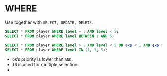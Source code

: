 # WHERE
Use together with `SELECT, UPDATE, DELETE`.
```SQL
SELECT * FROM player WHERE level = 1 AND level < 5;
SELECT * FROM player WHERE level BETWEEN 1 AND 5;

SELECT * FROM player WHERE level > 1 AND level < 5 OR exp < 1 AND exp > 5;
SELECT * FROM player WHERE level IN (1, 3, 5);
```
- `OR`’s priority is lower than `AND`.
- `IN` is used for multiple selection.
- 